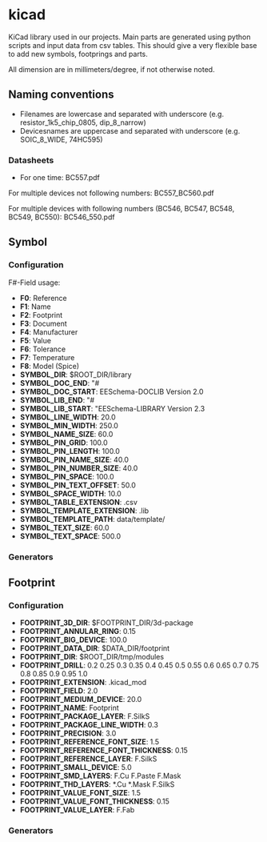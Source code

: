 # kicad
KiCad library used in our projects. Main parts are generated using python scripts and input data from csv tables. This should give a very flexible base to add new symbols, footprings and parts.

All dimension are in millimeters/degree, if not otherwise noted.

## Naming conventions

- Filenames are lowercase and separated with underscore (e.g. resistor_1k5_chip_0805, dip_8_narrow)
- Devicesnames are uppercase and separated with underscore (e.g. SOIC_8_WIDE, 74HC595)

### Datasheets

- For one time:
    BC557.pdf

For multiple devices not following numbers:
    BC557_BC560.pdf

For multiple devices with following numbers (BC546, BC547, BC548, BC549, BC550):
    BC546_550.pdf
## Symbol

### Configuration

F#-Field usage:
* **F0**: Reference
* **F1**: Name
* **F2**: Footprint
* **F3**: Document
* **F4**: Manufacturer
* **F5**: Value
* **F6**: Tolerance
* **F7**: Temperature
* **F8**: Model (Spice)
* **SYMBOL_DIR**: $ROOT_DIR/library
* **SYMBOL_DOC_END**: "#
* **SYMBOL_DOC_START**: EESchema-DOCLIB  Version 2.0
* **SYMBOL_LIB_END**: "#
* **SYMBOL_LIB_START**: "EESchema-LIBRARY Version 2.3
* **SYMBOL_LINE_WIDTH**: 20.0
* **SYMBOL_MIN_WIDTH**: 250.0
* **SYMBOL_NAME_SIZE**: 60.0
* **SYMBOL_PIN_GRID**: 100.0
* **SYMBOL_PIN_LENGTH**: 100.0
* **SYMBOL_PIN_NAME_SIZE**: 40.0
* **SYMBOL_PIN_NUMBER_SIZE**: 40.0
* **SYMBOL_PIN_SPACE**: 100.0
* **SYMBOL_PIN_TEXT_OFFSET**: 50.0
* **SYMBOL_SPACE_WIDTH**: 10.0
* **SYMBOL_TABLE_EXTENSION**: .csv
* **SYMBOL_TEMPLATE_EXTENSION**: .lib
* **SYMBOL_TEMPLATE_PATH**: data/template/
* **SYMBOL_TEXT_SIZE**: 60.0
* **SYMBOL_TEXT_SPACE**: 500.0

### Generators


## Footprint


### Configuration

* **FOOTPRINT_3D_DIR**: $FOOTPRINT_DIR/3d-package
* **FOOTPRINT_ANNULAR_RING**: 0.15
* **FOOTPRINT_BIG_DEVICE**: 100.0
* **FOOTPRINT_DATA_DIR**: $DATA_DIR/footprint
* **FOOTPRINT_DIR**: $ROOT_DIR/tmp/modules
* **FOOTPRINT_DRILL**: 0.2 0.25 0.3 0.35 0.4 0.45 0.5 0.55 0.6 0.65 0.7 0.75 0.8 0.85 0.9 0.95 1.0
* **FOOTPRINT_EXTENSION**: .kicad_mod
* **FOOTPRINT_FIELD**: 2.0
* **FOOTPRINT_MEDIUM_DEVICE**: 20.0
* **FOOTPRINT_NAME**: Footprint
* **FOOTPRINT_PACKAGE_LAYER**: F.SilkS
* **FOOTPRINT_PACKAGE_LINE_WIDTH**: 0.3
* **FOOTPRINT_PRECISION**: 3.0
* **FOOTPRINT_REFERENCE_FONT_SIZE**: 1.5
* **FOOTPRINT_REFERENCE_FONT_THICKNESS**: 0.15
* **FOOTPRINT_REFERENCE_LAYER**: F.SilkS
* **FOOTPRINT_SMALL_DEVICE**: 5.0
* **FOOTPRINT_SMD_LAYERS**: F.Cu F.Paste F.Mask
* **FOOTPRINT_THD_LAYERS**: *.Cu *.Mask F.SilkS
* **FOOTPRINT_VALUE_FONT_SIZE**: 1.5
* **FOOTPRINT_VALUE_FONT_THICKNESS**: 0.15
* **FOOTPRINT_VALUE_LAYER**: F.Fab

### Generators

